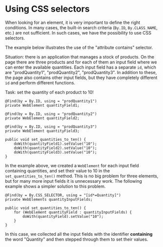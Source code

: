 # Using CSS selectors

When looking for an element, it is very important to define the right conditions. In many cases, the built-in search criteria (`By.ID`, `By.CLASS_NAME`, etc.) are not sufficient. In such cases, we have the possibility to use CSS selectors.

The example below illustrates the use of the "attribute contains" selector.

Situation: there is an application that manages a stock of products. On the page there are three products and for each of them an input field where we can enter the available quantities. Each input field has a separate `id`, which are "prodQuantity1", "prodQuantity2", "prodQuantity3". In addition to these, the page also contains other input fields, but they have completely different `id` and perform different functions.

Task: set the quantity of each product to 10! 

```
@Find(by = By.ID, using = "prodQuantity1")
private WebElement quantityField1;

@Find(by = By.ID, using = "prodQuantity2")
private WebElement quantityField2;

@Find(by = By.ID, using = "prodQuantity3")
private WebElement quantityField3;

public void set_quantities_to_ten() {
    doWith(quantityField1).setValue("10");
    doWith(quantityField2).setValue("10");
    doWith(quantityField3).setValue("10");
}
```

In the example above, we created a `WebElement` for each input field containing quantities, and set their value to 10 in the `set_quantities_to_ten()` method. This is no big problem for three elements, but for many more input fields it is unnecessary work. The following example shows a simpler solution to this problem.

```
@Find(by = By.CSS_SELECTOR, using = "[id*=Quantity]")
private WebElements quantityInputFields;

public void set_quantities_to_ten() {
    for (WebElement quantityField : quantityInputFields) {
        doWith(quantityField).setValue("10");
    }
}
```

In this case, we collected all the input fields with the identifier **containing** the word "Quantity" and then stepped through them to set their values. 